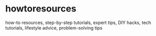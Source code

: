 # howtoresources
how-to resources, step-by-step tutorials, expert tips, DIY hacks, tech tutorials, lifestyle advice, problem-solving tips
